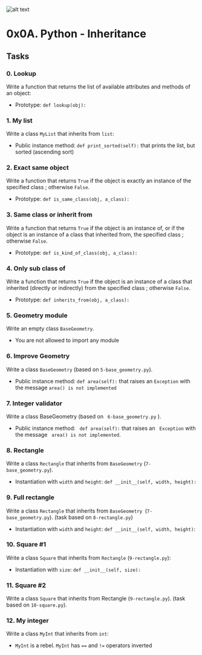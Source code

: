 ![alt text](https://1000marcas.net/wp-content/uploads/2020/11/Python-logo.png)

# 0x0A. Python - Inheritance

## Tasks

### 0. Lookup
Write a function that returns the list of available attributes and methods of an object:
* Prototype: `def lookup(obj):`

### 1. My list
Write a class `MyList` that inherits from `list`:
* Public instance method: `def print_sorted(self):` that prints the list, but sorted (ascending sort)

### 2. Exact same object
Write a function that returns `True` if the object is exactly an instance of the specified class ; otherwise `False`.
* Prototype: `def is_same_class(obj, a_class):`

### 3. Same class or inherit from
Write a function that returns `True` if the object is an instance of, or if the object is an instance of a class that inherited from, the specified class ; otherwise `False`.
* Prototype: `def is_kind_of_class(obj, a_class):`

### 4. Only sub class of
Write a function that returns `True` if the object is an instance of a class that inherited (directly or indirectly) from the specified class ; otherwise `False`.
* Prototype: `def inherits_from(obj, a_class):`

### 5. Geometry module
Write an empty class `BaseGeometry`.
* You are not allowed to import any module

### 6. Improve Geometry
Write a class `BaseGeometry` (based on `5-base_geometry.py`).
* Public instance method: `def area(self):` that raises an `Exception` with the message `area() is not implemented`

### 7. Integer validator
Write a class BaseGeometry (based on ` 6-base_geometry.py` ).
* Public instance method: ` def area(self):`  that raises an ` Exception`  with the message ` area() is not implemented`.

### 8. Rectangle
Write a class `Rectangle` that inherits from `BaseGeometry` (`7-base_geometry.py`).
* Instantiation with `width` and `height`: `def __init__(self, width, height):`

### 9. Full rectangle
Write a class `Rectangle` that inherits from `BaseGeometry `(`7-base_geometry.py`). (task based on `8-rectangle.py`)
* Instantiation with `width` and `height`: `def __init__(self, width, height)`:

### 10. Square #1
Write a class `Square` that inherits from `Rectangle` (`9-rectangle.py`):
* Instantiation with `size`: `def __init__(self, size):`

### 11. Square #2
Write a class `Square` that inherits from Rectangle (`9-rectangle.py`). (task based on `10-square.py`).

### 12. My integer
Write a class `MyInt` that inherits from `int`:
* `MyInt` is a rebel. `MyInt` has `==` and `!=` operators inverted


